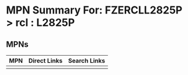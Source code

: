



# MPN Summary For: FZERCLL2825P > rcl : L2825P

## MPNs
  

|MPN|Direct Links|Search Links|
| :--- | :--- | :--- |
||||
